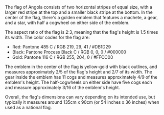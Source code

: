 The flag of Angola consists of two horizontal stripes of equal size, with a larger red stripe at the top and a smaller black stripe at the bottom. In the center of the flag, there's a golden emblem that features a machete, a gear, and a star, with half a cogwheel on either side of the emblem. 

The aspect ratio of the flag is 2:3, meaning that the flag's height is 1.5 times its width. The color codes for the flag are:

- Red: Pantone 485 C / RGB 219, 29, 41 / #DB1D29
- Black: Pantone Process Black C / RGB 0, 0, 0 / #000000
- Gold: Pantone 116 C / RGB 255, 204, 0 / #FFCC00

The emblem in the center of the flag is yellow-gold with black outlines, and measures approximately 2/5 of the flag's height and 2/7 of its width. The gear inside the emblem has 11 cogs and measures approximately 4/9 of the emblem's height. The half-cogwheels on either side have five cogs each and measure approximately 3/16 of the emblem's height.

Overall, the flag's dimensions can vary depending on its intended use, but typically it measures around 135cm x 90cm (or 54 inches x 36 inches) when used as a national flag.